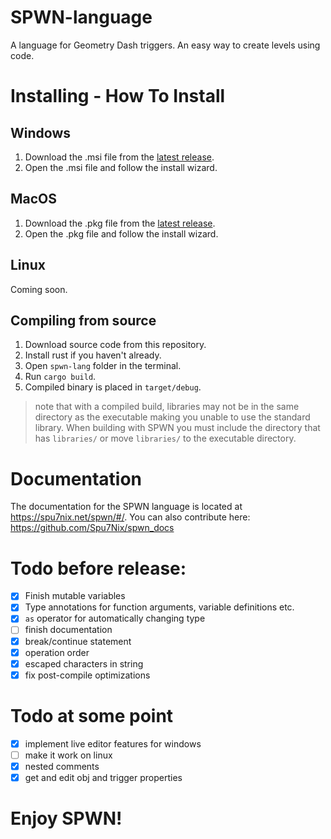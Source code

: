 # SPWN-language

A language for Geometry Dash triggers. An easy way to create levels using code.

# Installing - How To Install

## Windows
1. Download the .msi file from the [latest release](https://github.com/Spu7Nix/SPWN-language/releases).
2. Open the .msi file and follow the install wizard.

## MacOS
1. Download the .pkg file from the [latest release](https://github.com/Spu7Nix/SPWN-language/releases).
2. Open the .pkg file and follow the install wizard.

## Linux
Coming soon.

## Compiling from source
1. Download source code from this repository.
2. Install rust if you haven't already.
3. Open `spwn-lang` folder in the terminal.
4. Run `cargo build`.
5. Compiled binary is placed in `target/debug`.
> note that with a compiled build, libraries may not be in the same directory as the executable making you unable to use the standard library. When building with SPWN you must include the directory that has `libraries/` or move `libraries/` to the executable directory.

# Documentation

The documentation for the SPWN language is located at https://spu7nix.net/spwn/#/. You can also contribute here: https://github.com/Spu7Nix/spwn_docs

# Todo before release:

- [x] Finish mutable variables
- [x] Type annotations for function arguments, variable definitions etc.
- [x] `as` operator for automatically changing type
- [ ] finish documentation
- [x] break/continue statement
- [x] operation order
- [x] escaped characters in string
- [x] fix post-compile optimizations

# Todo at some point

- [x] implement live editor features for windows
- [ ] make it work on linux
- [x] nested comments
- [x] get and edit obj and trigger properties

# Enjoy SPWN!

